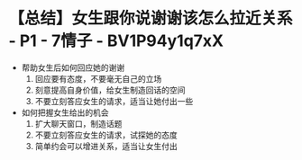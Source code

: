 # 【总结】女生跟你说谢谢该怎么拉近关系 - P1 - 7情子 - BV1P94y1q7xX

-   帮助女生后如何回应她的谢谢
    1.  回应要有态度，不要毫无自己的立场
    2.  刻意提高自身价值，给女生制造回话的空间
    3.  不要立刻答应女生的请求，适当让她付出一些
-   如何把握女生给出的机会
    1.  扩大聊天窗口，制造话题
    2.  不要立刻答应女生的请求，试探她的态度
    3.  简单约会可以增进关系，适当让女生付出